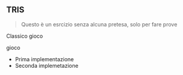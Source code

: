 ## TRIS

> Questo è un esrcizio senza alcuna pretesa, solo per fare prove

Classico gioco

gioco

- Prima implementazione
- Seconda implemetazione

